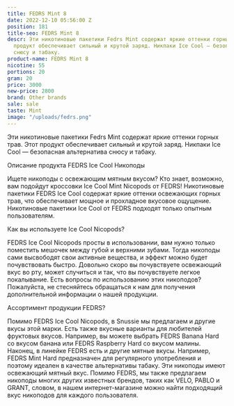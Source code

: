 ```yaml
---
title: FEDRS Mint 8
date: 2022-12-10 05:56:00 Z
position: 181
title-seo: FEDRS Mint 8
descr: Эти никотиновые пакетики Fedrs Mint содержат яркие оттенки горных трав. Этот
  продукт обеспечивает сильный и крутой заряд. Никпаки Ice Cool — безопасная альтернатива
  снюсу и табаку.
product-name: FEDRS Mint 8
nicotine: 55
portions: 20
gram: 20
price: 3000
new-price: 2800
brand: Other brands
sale: sale
taste: Mint
image: "/uploads/fedrs.png"
---
```


Эти никотиновые пакетики Fedrs Mint содержат яркие оттенки горных трав. Этот продукт обеспечивает сильный и крутой заряд. Никпаки Ice Cool — безопасная альтернатива снюсу и табаку.


Описание продукта
FEDRS Ice Cool Никоподы

Ищете никоподы с освежающим мятным вкусом? Кто знает, возможно, вам подойдут кроссовки Ice Cool Mint Nicopods от FEDRS! Никотиновые пакетики FEDRS Ice Cool содержат яркие оттенки освежающих горных трав, что обеспечивает мощное и прохладное вкусовое ощущение. Никотиновые пакетики Ice Cool от FEDRS подходят только опытным пользователям.

Как вы используете Ice Cool Nicopods?

FEDRS Ice Cool Nicopods просты в использовании, вам нужно только поместить мешочек между губой и верхними зубами. Тогда никоподы сами высвободят свои активные вещества, и эффект можно будет почувствовать быстро. Довольно скоро вы почувствуете освежающий вкус во рту, может случиться и так, что вы почувствуете легкое покалывание. Есть вопросы по использованию этих никоподов? Пожалуйста, не стесняйтесь обращаться к нам для получения дополнительной информации о нашей продукции.

Ассортимент продукции FEDRS?

Помимо FEDRS Ice Cool Nicopods, в Snussie мы предлагаем и другие вкусы этой марки. Есть также вкусные варианты для любителей фруктовых вкусов. Например, вы можете выбрать FEDRS Banana Hard со вкусом банана или FEDRS Raspberry Hard со вкусом малины. Наконец, в линейке FEDRS есть и другие мятные вкусы. Например, FEDRS Mint Hard предназначен для регулярного употребления и поэтому идеален в качестве альтернативы табаку. Эти никоподы имеют освежающий мятный вкус. Помимо FEDRS, мы также предлагаем никоподы многих других известных брендов, таких как VELO, PABLO и GRANT, словом, в нашем интернет-магазине можно найти подходящий вкус никоподов для каждого пользователя.